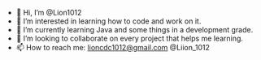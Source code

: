 - 👋 Hi, I’m @Lion1012
- 👀 I’m interested in learning how to code and work on it.
- 🌱 I’m currently learning Java and some things in a development grade.
- 💞️ I’m looking to collaborate on every project that helps me learning.
- 📫 How to reach me:
lioncdc1012@gmail.com
@Liion_1012 

